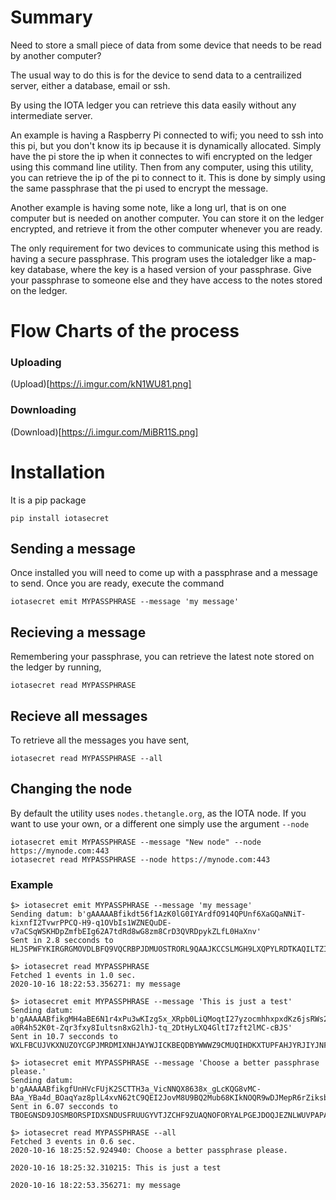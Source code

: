 # Summary
Need to store a small piece of data from some device that needs to be read by another computer?

The usual way to do this is for the device to send data to a centrailized server, either a database, email or ssh.

By using the IOTA ledger you can retrieve this data easily without any intermediate server.

An example is having a Raspberry Pi connected to wifi; you need to ssh into this pi, but you don't know its ip because it is dynamically allocated. Simply have the pi store the ip when it connectes to wifi encrypted on the ledger using this command line utility. Then from any computer, using this utility, you can retrieve the ip of the pi to connect to it. This is done by simply using the same passphrase that the pi used to encrypt the message. 

Another example is having some note, like a long url, that is on one computer but is needed on another computer. You can store it on the ledger encrypted, and retrieve it from the other computer whenever you are ready.

The only requirement for two devices to communicate using this method is having a secure passphrase. This program uses the iotaledger like a map-key database, where the key is a hased version of your passphrase. Give your passphrase to someone else and they have access to the notes stored on the ledger.

# Flow Charts of the process
### Uploading
(Upload)[https://i.imgur.com/kN1WU81.png]

### Downloading
(Download)[https://i.imgur.com/MiBR11S.png]

# Installation

It is a pip package

    pip install iotasecret
	
## Sending a message

Once installed you will need to come up with a passphrase and a message to send. Once you are ready, execute the command

    iotasecret emit MYPASSPHRASE --message 'my message'
	
	
## Recieving a message

Remembering your passphrase, you can retrieve the latest note stored on the ledger by running,

    iotasecret read MYPASSPHRASE

## Recieve all messages

To retrieve all the messages you have sent,

    iotasecret read MYPASSPHRASE --all 
    

## Changing the node

By default the utility uses `nodes.thetangle.org`, as the IOTA node. If you want to use your own, or a different one simply use the argument `--node`

	iotasecret emit MYPASSPHRASE --message "New node" --node https://mynode.com:443
    iotasecret read MYPASSPHRASE --node https://mynode.com:443

### Example

    $> iotasecret emit MYPASSPHRASE --message 'my message'  
    Sending datum: b'gAAAAABfikdt56f1AzK0lG0IYArdfO914QPUnf6XaGQaNNiT-kixnfI2TvwrPPCQ-H9-q1OVbIs1WZNEQuDE-v7aCSqWSKHDpZmfbEIg62A7tdRd8wG8zm8CrD3QVRDpykZLfL0HaXnv'
    Sent in 2.8 secconds to HLJSPWFYKIRGRGMOVDLBFQ9VQCRBPJDMUOSTRORL9QAAJKCCSLMGH9LXQPYLRDTKAQILTZIECNJPA9999

    $> iotasecret read MYPASSPHRASE
    Fetched 1 events in 1.0 sec.
    2020-10-16 18:22:53.356271: my message
    
    $> iotasecret emit MYPASSPHRASE --message 'This is just a test'
    Sending datum: b'gAAAAABfikgMH4aBE6N1r4xPu3wKIzgSx_XRpb0LiQMoqtI27yzocmhhxpxdKz6jsRWs2w122N3KY-a0R4h52K0t-Zqr3fxy8Iultsn8xG2lhJ-tq_2DtHyLXQ4GltI7zft2lMC-cBJS'
    Sent in 10.7 secconds to WXLFBCUJVKXNUZOYCGPJMRDMIXNHJAYWJICKBEQDBYWWWZ9CMUQIHDKXTUPFAHJYRJIYJNFOVY9OA9999
    
    $> iotasecret emit MYPASSPHRASE --message 'Choose a better passphrase please.'
    Sending datum: b'gAAAAABfikgfUnHVcFUjK2SCTTH3a_VicNNQX8638x_gLcKQG8vMC-BAa_YBa4d_BOaqYaz8plL4xvN62tC9QEI2JovM8U9BQ2Mub68KIkNOQR9wDJMepR6rZiksblJtYnCbU2nRjIDfb5i4dG47jVEEAwhlGvhkoA=='
    Sent in 6.07 secconds to TBOEGNSD9JOSMBORSPIDXSNDUSFRUUGYVTJZCHF9ZUAQNOFORYALPGEJDOQJEZNLWUVPAPAOBMUW99999
    
    $> iotasecret read MYPASSPHRASE --all
    Fetched 3 events in 0.6 sec.
    2020-10-16 18:25:52.924940: Choose a better passphrase please.
    
    2020-10-16 18:25:32.310215: This is just a test
    
    2020-10-16 18:22:53.356271: my message



